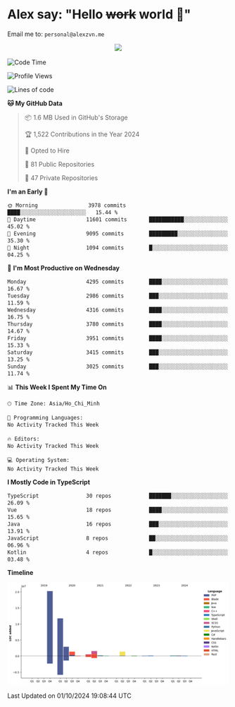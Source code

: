 # Alex say: "Hello ~~work~~ world 🐾"
Email me to: `personal@alexzvn.me`


<p align=center>
  <a href="https://skillicons.dev">
    <img src="https://skillicons.dev/icons?i=ts,js,php,nodejs,bun,vue,nuxt,react,svelte,tauri,laravel,rust,mongodb,docker,electron,redis,rabbitmq,tailwind,git,cloudflare,elysia,mysql,nginx,rollupjs,sentry,ubuntu,yarn,html,css,vite" />
  </a>
</p>

<!--START_SECTION:waka-->
![Code Time](http://img.shields.io/badge/Code%20Time-1%2C066%20hrs%2055%20mins-blue)

![Profile Views](http://img.shields.io/badge/Profile%20Views-1-blue)

![Lines of code](https://img.shields.io/badge/From%20Hello%20World%20I%27ve%20Written-40.6%20million%20lines%20of%20code-blue)

**🐱 My GitHub Data** 

> 📦 1.6 MB Used in GitHub's Storage 
 > 
> 🏆 1,522 Contributions in the Year 2024
 > 
> 💼 Opted to Hire
 > 
> 📜 81 Public Repositories 
 > 
> 🔑 47 Private Repositories 
 > 
**I'm an Early 🐤** 

```text
🌞 Morning                3978 commits        ████░░░░░░░░░░░░░░░░░░░░░   15.44 % 
🌆 Daytime                11601 commits       ███████████░░░░░░░░░░░░░░   45.02 % 
🌃 Evening                9095 commits        █████████░░░░░░░░░░░░░░░░   35.30 % 
🌙 Night                  1094 commits        █░░░░░░░░░░░░░░░░░░░░░░░░   04.25 % 
```
📅 **I'm Most Productive on Wednesday** 

```text
Monday                   4295 commits        ████░░░░░░░░░░░░░░░░░░░░░   16.67 % 
Tuesday                  2986 commits        ███░░░░░░░░░░░░░░░░░░░░░░   11.59 % 
Wednesday                4316 commits        ████░░░░░░░░░░░░░░░░░░░░░   16.75 % 
Thursday                 3780 commits        ████░░░░░░░░░░░░░░░░░░░░░   14.67 % 
Friday                   3951 commits        ████░░░░░░░░░░░░░░░░░░░░░   15.33 % 
Saturday                 3415 commits        ███░░░░░░░░░░░░░░░░░░░░░░   13.25 % 
Sunday                   3025 commits        ███░░░░░░░░░░░░░░░░░░░░░░   11.74 % 
```


📊 **This Week I Spent My Time On** 

```text
🕑︎ Time Zone: Asia/Ho_Chi_Minh

💬 Programming Languages: 
No Activity Tracked This Week

🔥 Editors: 
No Activity Tracked This Week

💻 Operating System: 
No Activity Tracked This Week
```

**I Mostly Code in TypeScript** 

```text
TypeScript               30 repos            ███████░░░░░░░░░░░░░░░░░░   26.09 % 
Vue                      18 repos            ████░░░░░░░░░░░░░░░░░░░░░   15.65 % 
Java                     16 repos            ███░░░░░░░░░░░░░░░░░░░░░░   13.91 % 
JavaScript               8 repos             ██░░░░░░░░░░░░░░░░░░░░░░░   06.96 % 
Kotlin                   4 repos             █░░░░░░░░░░░░░░░░░░░░░░░░   03.48 % 
```



**Timeline**

![Lines of Code chart](https://raw.githubusercontent.com/alexzvn/alexzvn/main/assets/bar_graph.png)


 Last Updated on 01/10/2024 19:08:44 UTC
<!--END_SECTION:waka-->

